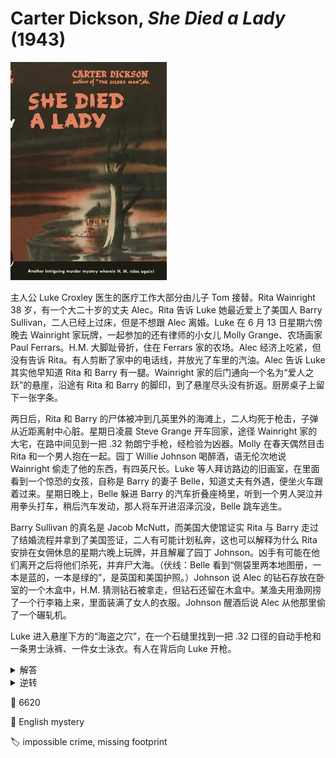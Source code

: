 # Carter Dickson, <i>She Died a Lady</i> (1943)

<img src=images/1943_cover.jpg width=250/>

主人公 Luke Croxley 医生的医疗工作大部分由儿子 Tom 接替。Rita Wainright 38 岁，有一个大二十岁的丈夫 Alec。Rita 告诉 Luke 她最近爱上了美国人 Barry Sullivan，二人已经上过床，但是不想跟 Alec 离婚。Luke 在 6 月 13 日星期六傍晚去 Wainright 家玩牌，一起参加的还有律师的小女儿 Molly Grange、农场画家 Paul Ferrars。H.M. 大脚趾骨折，住在 Ferrars 家的农场。Alec 经济上吃紧，但没有告诉 Rita。有人剪断了家中的电话线，并放光了车里的汽油。Alec 告诉 Luke 其实他早知道 Rita 和 Barry 有一腿。Wainright 家的后门通向一个名为“爱人之跃”的悬崖，沿途有 Rita 和 Barry 的脚印，到了悬崖尽头没有折返。厨房桌子上留下一张字条。

两日后，Rita 和 Barry 的尸体被冲到几英里外的海滩上，二人均死于枪击，子弹从近距离射中心脏。星期日凌晨 Steve Grange 开车回家，途径 Wainright 家的大宅，在路中间见到一把 .32 勃朗宁手枪，经检验为凶器。Molly 在春天偶然目击 Rita 和一个男人抱在一起。园丁 Willie Johnson 喝醉酒，语无伦次地说 Wainright 偷走了他的东西，有四英尺长。Luke 等人拜访路边的旧画室，在里面看到一个惊恐的女孩，自称是 Barry 的妻子 Belle，知道丈夫有外遇，便坐火车跟着过来。星期日晚上，Belle 躲进 Barry 的汽车折叠座椅里，听到一个男人哭泣并用拳头打车，稍后汽车发动，那人将车开进沼泽沉没，Belle 跳车逃生。

Barry Sullivan 的真名是 Jacob McNutt，而美国大使馆证实 Rita 与 Barry 走过了结婚流程并拿到了美国签证，二人有可能计划私奔，这也可以解释为什么 Rita 安排在女佣休息的星期六晚上玩牌，并且解雇了园丁 Johnson。凶手有可能在他们离开之后将他们杀死，并弃尸大海。（伏线：Belle 看到“侧袋里两本地图册，一本是蓝的，一本是绿的”，是英国和美国护照。）Johnson 说 Alec 的钻石存放在卧室的一个木盒中，H.M. 猜测钻石被拿走，但钻石还留在木盒中。某渔夫用渔网捞了一个行李箱上来，里面装满了女人的衣服。Johnson 醒酒后说 Alec 从他那里偷了一个碾轧机。

Luke 进入悬崖下方的“海盗之穴”，在一个石缝里找到一把 .32 口径的自动手枪和一条男士泳裤、一件女士泳衣。有人在背后向 Luke 开枪。

<details><summary>解答</summary>
Barry 在晚 9:30 一人走向悬崖，然后倒退走回，制造假脚印骗过 Luke，但他知道这无法骗过警察。Barry 和 Rita 等到涨潮，换上泳衣，一起推着碾轧机（伏线：四英尺是宽度而不是长度）消除第一串脚印，走到悬崖边上跳海，碾轧机也落入海中。二人从水面进入“海盗之穴”，在那里换好衣服准备私奔。Ferrars 从隧道的陆地入口悄悄进入洞穴，开枪将二人打死，开车带 Belle 进入沼泽的也是 Ferrars。
</details>

<details><summary>逆转</summary>
Rita 失踪后 Alec 上楼打开盒子没看到钻石，于是拿着小钥匙下了楼。Alec 晕倒后 Luke 随手把钥匙揣进了自己的口袋，后来交给 Tom 还给 Alec。有机会把钻石放回盒子的只有 Tom 一人，所以他是凶手，动机是因为他和 Rita 是情人。Tom 的手枪从口袋滑落掉在路上。Tom 回到车边上，看到 Belle 爬上岸晕倒，将她运回画室。Tom 几天后回到洞穴，看到 Luke 的背影，不知道是自己的父亲，胡乱开枪射击没有打中。
</details>

:link: 6620

:file_folder: English mystery

:label: impossible crime, missing footprint
